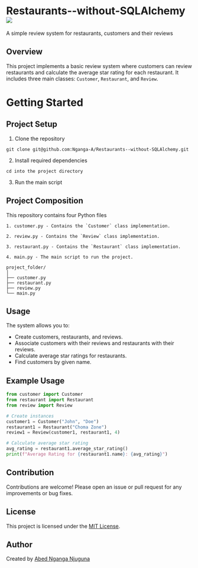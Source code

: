 # Restaurants--without-SQLAlchemy  ![](https://img.shields.io/badge/Python-FFD43B?style=for-the-badge&logo=python&logoColor=blue)
A simple review system for restaurants, customers and their reviews

## Overview

This project implements a basic review system where customers can review restaurants and calculate the average star rating for each restaurant. It includes three main classes: `Customer`, `Restaurant`, and `Review`.


# Getting Started

## Project Setup

1. Clone the repository
```
git clone git@github.com:Nganga-A/Restaurants--without-SQLAlchemy.git
```

2. Install required dependencies
```
cd into the project directory
```

3. Run the main script 


## Project Composition

This repository contains four Python files

    1. customer.py - Contains the `Customer` class implementation.

    2. review.py - Contains the `Review` class implementation.

    3. restaurant.py - Contains the `Restaurant` class implementation.

    4. main.py - The main script to run the project.

    project_folder/
    │
    ├── customer.py
    ├── restaurant.py
    ├── review.py
    └── main.py


## Usage

The system allows you to:

- Create customers, restaurants, and reviews.
- Associate customers with their reviews and restaurants with their reviews.
- Calculate average star ratings for restaurants.
- Find customers by given name.

## Example Usage

```python
from customer import Customer
from restaurant import Restaurant
from review import Review

# Create instances
customer1 = Customer("John", "Doe")
restaurant1 = Restaurant("Choma Zone")
review1 = Review(customer1, restaurant1, 4)

# Calculate average star rating
avg_rating = restaurant1.average_star_rating()
print(f"Average Rating for {restaurant1.name}: {avg_rating}")
```

## Contribution

Contributions are welcome! Please open an issue or pull request for any improvements or bug fixes.


## License

This project is licensed under the [MIT License](LICENSE).

## Author

Created by [Abed Nganga Njuguna ](https://github.com/Nganga-A)